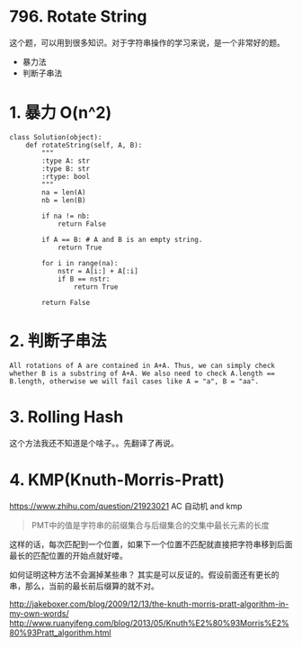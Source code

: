# 796. Rotate String
这个题，可以用到很多知识。对于字符串操作的学习来说，是一个非常好的题。

- 暴力法
- 判断子串法



# 1. 暴力 O(n^2)

```
class Solution(object):
    def rotateString(self, A, B):
        """
        :type A: str
        :type B: str
        :rtype: bool
        """
        na = len(A)
        nb = len(B)

        if na != nb:
            return False

        if A == B: # A and B is an empty string.
            return True

        for i in range(na):
            nstr = A[i:] + A[:i]
            if B == nstr:
                return True

        return False
```

# 2. 判断子串法

```
All rotations of A are contained in A+A. Thus, we can simply check whether B is a substring of A+A. We also need to check A.length == B.length, otherwise we will fail cases like A = "a", B = "aa".
```
# 3. Rolling Hash
这个方法我还不知道是个啥子。。先翻译了再说。

# 4. KMP(Knuth-Morris-Pratt)
https://www.zhihu.com/question/21923021 AC 自动机 and kmp

> PMT中的值是字符串的前缀集合与后缀集合的交集中最长元素的长度

这样的话，每次匹配到一个位置，如果下一个位置不匹配就直接把字符串移到后面最长的匹配位置的开始点就好喽。

如何证明这种方法不会漏掉某些串？
其实是可以反证的。假设前面还有更长的串，那么，当前的最长前后缀算的就不对。


http://jakeboxer.com/blog/2009/12/13/the-knuth-morris-pratt-algorithm-in-my-own-words/
http://www.ruanyifeng.com/blog/2013/05/Knuth%E2%80%93Morris%E2%80%93Pratt_algorithm.html
